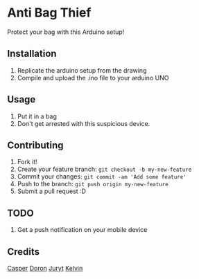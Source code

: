 # Anti Bag Thief

Protect your bag with this Arduino setup!

## Installation

1. Replicate the arduino setup from the drawing
2. Compile and upload the .ino file to your arduino UNO

## Usage

1. Put it in a bag
2. Don't get arrested with this suspicious device.

## Contributing

1. Fork it!
2. Create your feature branch: `git checkout -b my-new-feature`
3. Commit your changes: `git commit -am 'Add some feature'`
4. Push to the branch: `git push origin my-new-feature`
5. Submit a pull request :D

## TODO

1. Get a push notification on your mobile device

## Credits

[Casper](https://github.com/CaspervdHoek)
[Doron](https://github.com/DoronHartog)
[Juryt](https://github.com/Juryt)
[Kelvin](https://github.com/Kelvin-Meyer)
